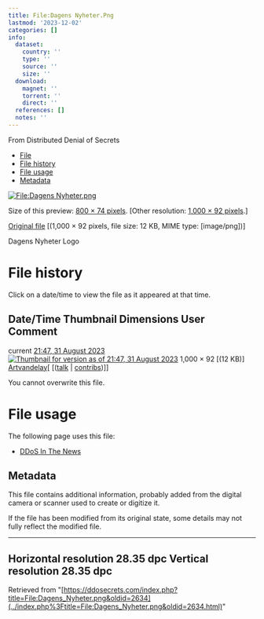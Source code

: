 ```yaml
---
title: File:Dagens Nyheter.Png
lastmod: '2023-12-02'
categories: []
info:
  dataset:
    country: ''
    type: ''
    source: ''
    size: ''
  download:
    magnet: ''
    torrent: ''
    direct: ''
  references: []
  notes: ''
---
```




From Distributed Denial of Secrets

- [File](./File:Dagens_Nyheter.png.html#file)
- [File history](./File:Dagens_Nyheter.png.html#filehistory)
- [File usage](./File:Dagens_Nyheter.png.html#filelinks)
- [Metadata](./File:Dagens_Nyheter.png.html#metadata)

[![File:Dagens
Nyheter.png](../images/thumb/d/d3/Dagens_Nyheter.png/800px-Dagens_Nyheter.png%3F20230831214732)](../images/d/d3/Dagens_Nyheter.png)

Size of this preview: [800 × 74
pixels](../images/thumb/d/d3/Dagens_Nyheter.png/800px-Dagens_Nyheter.png).
[Other resolution: [1,000 × 92
pixels](../images/d/d3/Dagens_Nyheter.png).]

[Original
file](../images/d/d3/Dagens_Nyheter.png "Dagens Nyheter.png")
‎[(1,000 × 92 pixels, file size: 12 KB, MIME type:
[image/png])]

Dagens Nyheter Logo

# File history

Click on a date/time to view the file as it appeared at that time.

Date/Time Thumbnail Dimensions User Comment
---
current [21:47, 31 August 2023](../images/d/d3/Dagens_Nyheter.png) [![Thumbnail for version as of 21:47, 31 August 2023](../images/thumb/d/d3/Dagens_Nyheter.png/120px-Dagens_Nyheter.png%3F20230831214732)](../images/d/d3/Dagens_Nyheter.png) 1,000 × 92 [(12 KB)] [Artvandelay](../index.php%3Ftitle=User:Artvandelay&action=edit&redlink=1.html "User:Artvandelay (page does not exist)")[ [([talk](../index.php%3Ftitle=User_talk:Artvandelay&action=edit&redlink=1.html "User talk:Artvandelay (page does not exist)") | [contribs](./Special:Contributions/Artvandelay.html "Special:Contributions/Artvandelay"))]]

You cannot overwrite this file.

# File usage

The following page uses this file:

- [DDoS In The News](DDoS_In_The_News.html "DDoS In The News")

## Metadata

This file contains additional information, probably added from the
digital camera or scanner used to create or digitize it.

If the file has been modified from its original state, some details may
not fully reflect the modified file.

---
Horizontal resolution 28.35 dpc
Vertical resolution 28.35 dpc
---

Retrieved from
"[https://ddosecrets.com/index.php?title=File:Dagens_Nyheter.png&oldid=2634](../index.php%3Ftitle=File:Dagens_Nyheter.png&oldid=2634.html)"

